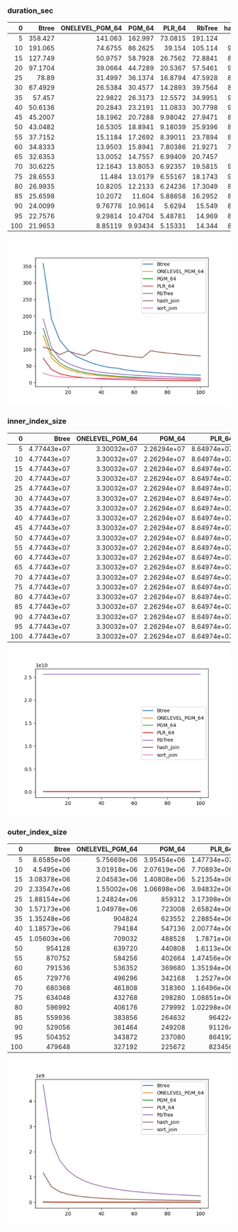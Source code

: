 ### duration_sec

|   0 |    Btree |   ONELEVEL_PGM_64 |    PGM_64 |   PLR_64 |   RbTree |   hash_join |   sort_join |
|----:|---------:|------------------:|----------:|---------:|---------:|------------:|------------:|
|   5 | 358.427  |         141.063   | 162.997   | 73.0815  | 191.124  |    106.75   |     28.5419 |
|  10 | 191.065  |          74.6755  |  86.2625  | 39.154   | 105.114  |     99.2241 |     20.2357 |
|  15 | 127.749  |          50.9757  |  58.7928  | 26.7562  |  72.8841 |     83.8888 |     16.8766 |
|  20 |  97.1704 |          39.0664  |  44.7289  | 20.5367  |  57.5461 |     95.0795 |     15.2723 |
|  25 |  78.89   |          31.4997  |  36.1374  | 16.8794  |  47.5928 |     86.7124 |     14.3071 |
|  30 |  67.4929 |          26.5384  |  30.4577  | 14.2893  |  39.7564 |     80.8804 |     13.6812 |
|  35 |  57.457  |          22.9822  |  26.3173  | 12.5572  |  34.9951 |     98.4682 |     13.073  |
|  40 |  50.6136 |          20.2843  |  23.2191  | 11.0833  |  30.7798 |     92.8467 |     12.8403 |
|  45 |  45.2007 |          18.1962  |  20.7288  |  9.98042 |  27.9471 |     88.2528 |     12.5768 |
|  50 |  43.0482 |          16.5305  |  18.8941  |  9.18039 |  25.9396 |     83.1422 |     12.3073 |
|  55 |  37.7152 |          15.1184  |  17.2692  |  8.39011 |  23.7894 |     80.3104 |     12.1101 |
|  60 |  34.8333 |          13.9503  |  15.8941  |  7.80386 |  21.9271 |     77.4196 |     11.8116 |
|  65 |  32.6353 |          13.0052  |  14.7557  |  6.99409 |  20.7457 |     75.097  |     11.8224 |
|  70 |  30.6225 |          12.1643  |  13.8053  |  6.92357 |  19.5815 |     95.8768 |     11.7543 |
|  75 |  28.6553 |          11.484   |  13.0179  |  6.55167 |  18.1743 |     91.5004 |     11.6724 |
|  80 |  26.9935 |          10.8205  |  12.2133  |  6.24236 |  17.3049 |     88.6802 |     11.5823 |
|  85 |  25.6598 |          10.2072  |  11.604   |  5.88658 |  16.2952 |     86.3222 |     11.5638 |
|  90 |  24.0099 |           9.76776 |  10.9614  |  5.6294  |  15.549  |     83.8325 |     11.3764 |
|  95 |  22.7576 |           9.29814 |  10.4704  |  5.48781 |  14.969  |     81.6053 |     11.3935 |
| 100 |  21.9653 |           8.85119 |   9.93434 |  5.15331 |  14.344  |     80.2189 |     11.3042 |

![duration_sec.png](duration_sec.png)

### inner_index_size

|   0 |       Btree |   ONELEVEL_PGM_64 |      PGM_64 |      PLR_64 |   RbTree |   hash_join |   sort_join |
|----:|------------:|------------------:|------------:|------------:|---------:|------------:|------------:|
|   5 | 4.77443e+07 |       3.30032e+07 | 2.26294e+07 | 8.64974e+07 | 2.56e+10 |         nan |         nan |
|  10 | 4.77443e+07 |       3.30032e+07 | 2.26294e+07 | 8.64974e+07 | 2.56e+10 |         nan |         nan |
|  15 | 4.77443e+07 |       3.30032e+07 | 2.26294e+07 | 8.64974e+07 | 2.56e+10 |         nan |         nan |
|  20 | 4.77443e+07 |       3.30032e+07 | 2.26294e+07 | 8.64974e+07 | 2.56e+10 |         nan |         nan |
|  25 | 4.77443e+07 |       3.30032e+07 | 2.26294e+07 | 8.64974e+07 | 2.56e+10 |         nan |         nan |
|  30 | 4.77443e+07 |       3.30032e+07 | 2.26294e+07 | 8.64974e+07 | 2.56e+10 |         nan |         nan |
|  35 | 4.77443e+07 |       3.30032e+07 | 2.26294e+07 | 8.64974e+07 | 2.56e+10 |         nan |         nan |
|  40 | 4.77443e+07 |       3.30032e+07 | 2.26294e+07 | 8.64974e+07 | 2.56e+10 |         nan |         nan |
|  45 | 4.77443e+07 |       3.30032e+07 | 2.26294e+07 | 8.64974e+07 | 2.56e+10 |         nan |         nan |
|  50 | 4.77443e+07 |       3.30032e+07 | 2.26294e+07 | 8.64974e+07 | 2.56e+10 |         nan |         nan |
|  55 | 4.77443e+07 |       3.30032e+07 | 2.26294e+07 | 8.64974e+07 | 2.56e+10 |         nan |         nan |
|  60 | 4.77443e+07 |       3.30032e+07 | 2.26294e+07 | 8.64974e+07 | 2.56e+10 |         nan |         nan |
|  65 | 4.77443e+07 |       3.30032e+07 | 2.26294e+07 | 8.64974e+07 | 2.56e+10 |         nan |         nan |
|  70 | 4.77443e+07 |       3.30032e+07 | 2.26294e+07 | 8.64974e+07 | 2.56e+10 |         nan |         nan |
|  75 | 4.77443e+07 |       3.30032e+07 | 2.26294e+07 | 8.64974e+07 | 2.56e+10 |         nan |         nan |
|  80 | 4.77443e+07 |       3.30032e+07 | 2.26294e+07 | 8.64974e+07 | 2.56e+10 |         nan |         nan |
|  85 | 4.77443e+07 |       3.30032e+07 | 2.26294e+07 | 8.64974e+07 | 2.56e+10 |         nan |         nan |
|  90 | 4.77443e+07 |       3.30032e+07 | 2.26294e+07 | 8.64974e+07 | 2.56e+10 |         nan |         nan |
|  95 | 4.77443e+07 |       3.30032e+07 | 2.26294e+07 | 8.64974e+07 | 2.56e+10 |         nan |         nan |
| 100 | 4.77443e+07 |       3.30032e+07 | 2.26294e+07 | 8.64974e+07 | 2.56e+10 |         nan |         nan |

![inner_index_size.png](inner_index_size.png)

### outer_index_size

|   0 |            Btree |   ONELEVEL_PGM_64 |           PGM_64 |           PLR_64 |      RbTree |   hash_join |   sort_join |
|----:|-----------------:|------------------:|-----------------:|-----------------:|------------:|------------:|------------:|
|   5 |      8.6585e+06  |       5.75669e+06 |      3.95454e+06 |      1.47734e+07 | 4.6405e+09  | 1.16013e+09 |         nan |
|  10 |      4.5495e+06  |       3.01918e+06 |      2.07619e+06 |      7.70893e+06 | 2.4363e+09  | 6.09076e+08 |         nan |
|  15 |      3.08378e+06 |       2.04583e+06 |      1.40808e+06 |      5.21354e+06 | 1.65108e+09 | 4.1277e+08  |         nan |
|  20 |      2.33547e+06 |       1.55002e+06 |      1.06698e+06 |      3.94832e+06 | 1.24853e+09 | 3.12134e+08 |         nan |
|  25 |      1.88154e+06 |       1.24824e+06 | 859312           |      3.17398e+06 | 1.0038e+09  | 2.50951e+08 |         nan |
|  30 |      1.57173e+06 |       1.04978e+06 | 723008           |      2.65824e+06 | 8.39279e+08 | 2.0982e+08  |         nan |
|  35 |      1.35248e+06 |  904824           | 623552           |      2.28854e+06 | 7.21091e+08 | 1.80273e+08 |         nan |
|  40 |      1.18573e+06 |  794184           | 547136           |      2.00774e+06 | 6.32047e+08 | 1.58012e+08 |         nan |
|  45 |      1.05603e+06 |  709032           | 488528           |      1.7871e+06  | 5.62601e+08 | 1.4065e+08  |         nan |
|  50 | 954128           |  639720           | 440808           |      1.6113e+06  | 5.06885e+08 | 1.26721e+08 |         nan |
|  55 | 870752           |  584256           | 402664           |      1.47456e+06 | 4.61259e+08 | 1.15315e+08 |         nan |
|  60 | 791536           |  536352           | 369680           |      1.35194e+06 | 4.23125e+08 | 1.05781e+08 |         nan |
|  65 | 729776           |  496296           | 342168           |      1.2527e+06  | 3.90834e+08 | 9.77085e+07 |         nan |
|  70 | 680368           |  461808           | 318360           |      1.16496e+06 | 3.63125e+08 | 9.07813e+07 |         nan |
|  75 | 634048           |  432768           | 298280           |      1.08851e+06 | 3.39067e+08 | 8.47667e+07 |         nan |
|  80 | 596992           |  406176           | 279992           |      1.02298e+06 | 3.18017e+08 | 7.95042e+07 |         nan |
|  85 | 559936           |  383856           | 264632           | 964224           | 2.99397e+08 | 7.48492e+07 |         nan |
|  90 | 529056           |  361464           | 249208           | 911264           | 2.82884e+08 | 7.07209e+07 |         nan |
|  95 | 504352           |  343872           | 237080           | 864192           | 2.68058e+08 | 6.70146e+07 |         nan |
| 100 | 479648           |  327192           | 225672           | 823456           | 2.54727e+08 | 6.36817e+07 |         nan |

![outer_index_size.png](outer_index_size.png)

